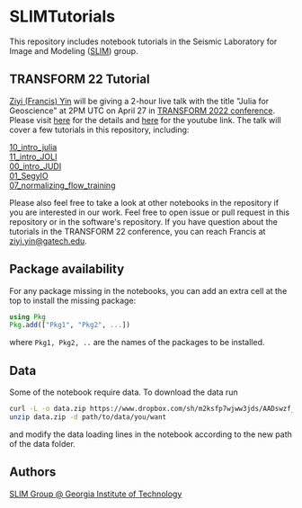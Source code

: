 # SLIMTutorials

This repository includes notebook tutorials in the Seismic Laboratory for Image and Modeling ([SLIM](https://slim.gatech.edu/)) group.

## TRANSFORM 22 Tutorial

[Ziyi (Francis) Yin](https://slim.gatech.edu/people/ziyi-yin) will be giving a 2-hour live talk with the title "Julia for Geoscience" at 2PM UTC on April 27 in [TRANSFORM 2022 conference](https://transform.softwareunderground.org/overview/sessions). Please visit [here](https://transform.softwareunderground.org/2022-julia-for-geoscience/) for the details and [here](https://www.youtube.com/watch?v=HyWfp3NzIbg) for the youtube link. The talk will cover a few tutorials in this repository, including:

[10_intro_julia](https://github.com/slimgroup/SLIMTutorials/blob/main/10_intro_julia.ipynb)    
[11_intro_JOLI](https://github.com/slimgroup/SLIMTutorials/blob/main/11_intro_JOLI.ipynb)    
[00_intro_JUDI](https://github.com/slimgroup/SLIMTutorials/blob/main/00_intro_JUDI.ipynb)    
[01_SegyIO](https://github.com/slimgroup/SLIMTutorials/blob/main/01_SegyIO.ipynb)     
[07_normalizing_flow_training](https://github.com/slimgroup/SLIMTutorials/blob/main/07_normalizing_flow_training.ipynb)

Please also feel free to take a look at other notebooks in the repository if you are interested in our work. Feel free to open issue or pull request in this repository or in the software's repository. If you have question about the tutorials in the TRANSFORM 22 conference, you can reach Francis at [ziyi.yin@gatech.edu](mailto:ziyi.yin@gatech.edu).

## Package availability

For any package missing in the notebooks, you can add an extra cell at the top to install the missing package:

```julia
using Pkg
Pkg.add(["Pkg1", "Pkg2", ...])
```

where `Pkg1, Pkg2, ..` are the names of the packages to be installed.

## Data

Some of the notebook require data. To download the data run
```bash
curl -L -o data.zip https://www.dropbox.com/sh/m2ksfp7wjww3jds/AADswzf_8ZdMiDW-nmrLNgJ0a
unzip data.zip -d path/to/data/you/want
```

and modify the data loading lines in the notebook according to the new path of the data folder.

## Authors

[SLIM Group @ Georgia Institute of Technology](https://slim.gatech.edu/)
